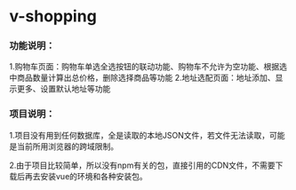 # v-shopping

### 功能说明：
1.购物车页面：购物车单选全选按钮的联动功能、购物车不允许为空功能、根据选中商品数量计算出总价格，删除选择商品等功能
2.地址选配页面：地址添加、显示更多、设置默认地址等功能

### 项目说明：
1.项目没有用到任何数据库，全是读取的本地JSON文件，若文件无法读取，可能是当前所用浏览器的跨域限制。

2.由于项目比较简单，所以没有npm有关的包，直接引用的CDN文件，不需要下载后再去安装vue的环境和各种安装包。


